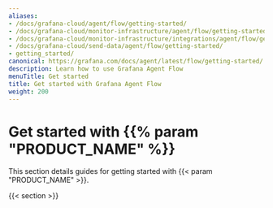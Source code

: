 ```yaml
---
aliases:
- /docs/grafana-cloud/agent/flow/getting-started/
- /docs/grafana-cloud/monitor-infrastructure/agent/flow/getting-started/
- /docs/grafana-cloud/monitor-infrastructure/integrations/agent/flow/getting-started/
- /docs/grafana-cloud/send-data/agent/flow/getting-started/
- getting_started/
canonical: https://grafana.com/docs/agent/latest/flow/getting-started/
description: Learn how to use Grafana Agent Flow
menuTitle: Get started
title: Get started with Grafana Agent Flow
weight: 200
---
```


# Get started with {{% param "PRODUCT_NAME" %}}

This section details guides for getting started with {{< param "PRODUCT_NAME" >}}.

{{< section >}}
